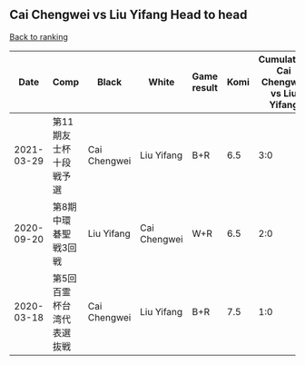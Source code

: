 ## Cai Chengwei vs Liu Yifang Head to head

[Back to ranking](../../index.md)




| **Date** | **Comp** | **Black** | **White** | **Game result** | **Komi** | **Cumulative Cai Chengwei vs Liu Yifang** | **Cai Chengwei streak** | **Liu Yifang streak** | 
| --- | --- | --- | --- | --- | --- | --- | --- | --- |
| 2021-03-29 | 第11期友士杯十段戦予選 | Cai Chengwei | Liu Yifang | B+R | 6.5 | 3:0 | 3 | 0 | 
| 2020-09-20 | 第8期中環碁聖戦3回戦 | Liu Yifang | Cai Chengwei | W+R | 6.5 | 2:0 | 2 | 0 | 
| 2020-03-18 | 第5回百霊杯台湾代表選抜戦 | Cai Chengwei | Liu Yifang | B+R | 7.5 | 1:0 | 1 | 0 |




